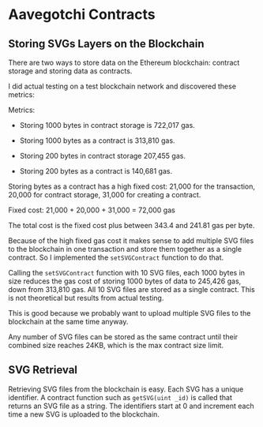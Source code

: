 # Aavegotchi Contracts



## Storing SVGs Layers on the Blockchain

There are two ways to store data on the Ethereum blockchain: contract storage and storing data as contracts.

I did actual testing on a test blockchain network and discovered these metrics:

Metrics:

* Storing 1000 bytes in contract storage is 722,017 gas.

* Storing 1000 bytes as a contract is 313,810 gas.

* Storing 200 bytes in contract storage 207,455 gas.

* Storing 200 bytes as a contract is 140,681 gas.

Storing bytes as a contract has a high fixed cost: 21,000 for the transaction, 20,000 for contract storage, 31,000 for creating a contract.

Fixed cost: 21,000 + 20,000 + 31,000 = 72,000 gas

The total cost is the fixed cost plus between 343.4 and 241.81 gas per byte.

Because of the high fixed gas cost it makes sense to add multiple SVG files to the blockchain in one transaction and store them together as a single contract.
So I implemented the `setSVGContract` function to do that.

Calling the `setSVGContract` function with 10 SVG files, each 1000 bytes in size reduces the gas cost of storing 1000 bytes of data to 245,426 gas, down from 313,810 gas.  All 10 SVG files are stored as a single contract. This is not theoretical but results from actual testing.  

This is good because we probably want to upload multiple SVG files to the blockchain at the same time anyway.

Any number of SVG files can be stored as the same contract until their combined size reaches 24KB, which is the max contract size limit.

## SVG Retrieval 

Retrieving SVG files from the blockchain is easy. Each SVG has a unique identifier.  A contract function such as `getSVG(uint _id)` is called that returns an SVG file as a string.  The identifiers start at 0 and increment each time a new SVG is uploaded to the blockchain. 





